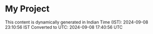# My Project

This content is dynamically generated in Indian Time (IST): 2024-09-08 23:10:56 IST
Converted to UTC: 2024-09-08 17:40:56 UTC
